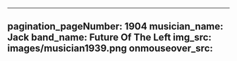 ------
pagination_pageNumber: 1904
musician_name: Jack
band_name: Future Of The Left
img_src: images/musician1939.png
onmouseover_src: 
------